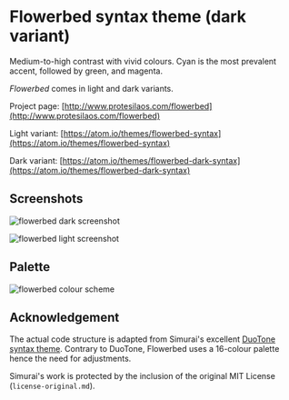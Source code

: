 # Flowerbed syntax theme (dark variant)

Medium-to-high contrast with vivid colours. Cyan is the most prevalent accent, followed by green, and magenta.

*Flowerbed* comes in light and dark variants.

Project page: [http://www.protesilaos.com/flowerbed](http://www.protesilaos.com/flowerbed)

Light variant: [https://atom.io/themes/flowerbed-syntax](https://atom.io/themes/flowerbed-syntax)

Dark variant: [https://atom.io/themes/flowerbed-dark-syntax](https://atom.io/themes/flowerbed-dark-syntax)

## Screenshots

![flowerbed dark screenshot](https://raw.githubusercontent.com/protesilaos/prot16/master/flowerbed/img/flowerbed_dark_sample.png)

![flowerbed light screenshot](https://raw.githubusercontent.com/protesilaos/prot16/master/flowerbed/img/flowerbed_light_sample.png)

## Palette

![flowerbed colour scheme](https://raw.githubusercontent.com/protesilaos/prot16/master/flowerbed/img/flowerbed_colours.png)

## Acknowledgement

The actual code structure is adapted from Simurai's excellent [DuoTone syntax theme](https://github.com/simurai/duotone-syntax). Contrary to DuoTone, Flowerbed uses a 16-colour palette hence the need for adjustments.

Simurai's work is protected by the inclusion of the original MIT License (`license-original.md`).
